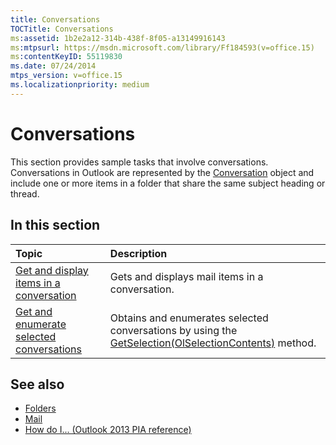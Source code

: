 ```yaml
---
title: Conversations
TOCTitle: Conversations
ms:assetid: 1b2e2a12-314b-438f-8f05-a13149916143
ms:mtpsurl: https://msdn.microsoft.com/library/Ff184593(v=office.15)
ms:contentKeyID: 55119830
ms.date: 07/24/2014
mtps_version: v=office.15
ms.localizationpriority: medium
---
```


# Conversations

This section provides sample tasks that involve conversations. Conversations in Outlook are represented by the [Conversation](https://msdn.microsoft.com/library/ff184711\(v=office.15\)) object and include one or more items in a folder that share the same subject heading or thread.

## In this section

|Topic|Description|
|:----|:----------|
|[Get and display items in a conversation](how-to-get-and-display-items-in-a-conversation.md)  |Gets and displays mail items in a conversation.|
|[Get and enumerate selected conversations](how-to-get-and-enumerate-selected-conversations.md)  |Obtains and enumerates selected conversations by using the [GetSelection(OlSelectionContents)](https://msdn.microsoft.com/library/ff185002\(v=office.15\)) method.|

## See also

- [Folders](folders.md)
- [Mail](mail.md)
- [How do I... (Outlook 2013 PIA reference)](how-do-i-outlook-2013-pia-reference.md)

